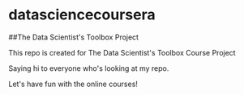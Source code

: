 datasciencecoursera
===================

##The Data Scientist's Toolbox Project

This repo is created for The Data Scientist's Toolbox Course Project

Saying hi to everyone who's looking at my repo. 

Let's have fun with the online courses!
